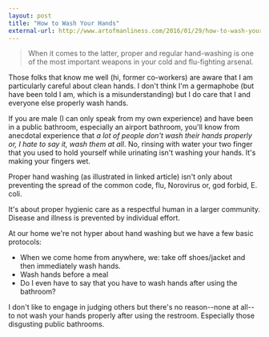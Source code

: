 ```yaml
---
layout: post
title: "How to Wash Your Hands"
external-url: http://www.artofmanliness.com/2016/01/29/how-to-wash-your-hands-like-a-doctor/
---
```


>  When it comes to the latter, proper and regular hand-washing is one of the most important weapons in your cold and flu-fighting arsenal.

Those folks that know me well (hi, former co-workers) are aware that I am particularly careful about clean hands. I don't think I'm a germaphobe (but have been told I am, which is a misunderstanding) but I do care that I and everyone else properly wash hands.

If you are male (I can only speak from my own experience) and have been in a public bathroom, especially an airport bathroom, you'll know from anecdotal experience that  _a lot of people don't wash their hands properly or, I hate to say it, wash them at all_. No, rinsing with water your two finger that you used to hold yourself while urinating isn't washing your hands. It's making your fingers wet. 

Proper hand washing (as illustrated in linked article) isn't only about preventing the spread of the common code, flu, Norovirus  or, god forbid, E. coli.  

It's about proper  hygienic care as a respectful human in a larger community. Disease and illness is prevented by individual effort. 

At our home we're not hyper about hand washing but we have a few basic protocols:

* When we come home from anywhere, we: take off shoes/jacket and then immediately wash hands.
* Wash hands before a meal
* Do I even have to say that you have to wash hands after using the bathroom?

I don't like to engage in judging others but there's no reason--none at all--to not wash your hands properly after using the restroom. Especially those disgusting public bathrooms. 